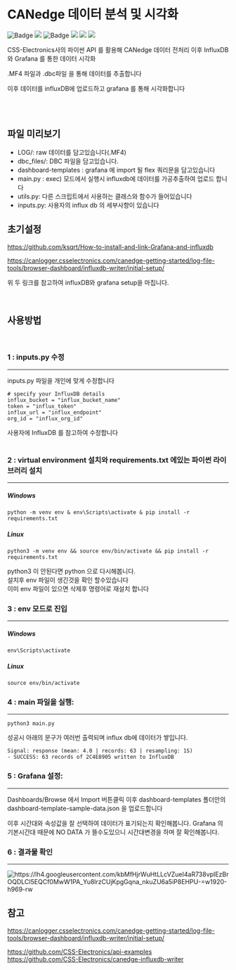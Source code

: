 # CANedge 데이터 분석 및 시각화

<p>
<img src="https://img.shields.io/badge/Python-3776AB?style=flat&logo=Pythont&logoColor=white" alt="Badge">
<img src="https://img.shields.io/badge/version-3.8.10-green.svg">
<img src="https://img.shields.io/badge/Docker-2496ED?style=flat&logo=Docker&logoColor=white" alt="Badge"/>
<img src="https://img.shields.io/badge/version-20.10.17-green.svg">
<img src="https://img.shields.io/badge/InfluxDB-22ADF6?style=flat&logo=InfluxDB&logoColor=white"/>
<img src="https://img.shields.io/badge/Grafana-F46800?style=flat&logo=Grafana&logoColor=white"/>
</p>

CSS-Electronics사의 파이썬 API 를 활용해 CANedge 데이터 전처리
이후 InfluxDB 와 Grafana 를 통한 데이터 시각화

.MF4 파일과 .dbc파일 을 통해 데이터를 추출합니다

이후 데이터를 influxDB에 업로드하고 grafana 를 통해 시각화합니다

<br>

<br>

## 파일 미리보기

- LOG/: raw 데이터를 담고있습니다(.MF4)
- dbc_files/: DBC 파일을 담고있습니다.
- dashboard-templates : grafana 에 import 될 flex 쿼리문을 담고있습니다
- main.py : exec) 모드에서 실행시 influxdb에 데이터를 가공추출하여 업로드 합니다
- utils.py: 다른 스크립트에서 사용하는 클래스와 함수가 들어있습니다
- inputs.py: 사용자의 influx db 의 세부사항이 있습니다

## 초기설정

https://github.com/ksqrt/How-to-install-and-link-Grafana-and-influxdb

https://canlogger.csselectronics.com/canedge-getting-started/log-file-tools/browser-dashboard/influxdb-writer/initial-setup/

위 두 링크를 참고하여 influxDB와 grafana setup을 마칩니다.

<br>

## 사용방법

<br>

### 1 : inputs.py 수정

---

inputs.py 파일을 개인에 맞게 수정합니다
<br>

```
# specify your InfluxDB details
influx_bucket = "influx_bucket_name"
token = "influx_token"
influx_url = "influx_endpoint"
org_id = "influx_org_id"
```

사용자에 InfluxDB 를 참고하여 수정합니다  
<br>

### 2 : virtual environment 설치와 requirements.txt 에있는 파이썬 라이브러리 설치

---

##### Windows

```
python -m venv env & env\Scripts\activate & pip install -r requirements.txt

```

##### Linux

```
python3 -m venv env && source env/bin/activate && pip install -r requirements.txt

```

python3 이 안된다면 python 으로 다시해봅니다.  
설치후 env 파일이 생긴것을 확인 할수있습니다  
이미 env 파일이 있으면 삭제후 명령어로 재설치 합니다

### 3 : env 모드로 진입

---

##### Windows

```
env\Scripts\activate

```

##### Linux

```
source env/bin/activate

```

### 4 : main 파일을 실행:

---

```
python3 main.py

```

성공시 아래의 문구가 여러번 출력되며 influx db에 데이터가 쌓입니다.

```
Signal: response (mean: 4.0 | records: 63 | resampling: 1S)
- SUCCESS: 63 records of 2C4E8905 written to InfluxDB
```

### 5 : Grafana 설정:

---

Dashboards/Browse 에서 Import 버튼클릭 이후 dashboard-templates 폴더안의 dashboard-template-sample-data.json 을 업로드합니다

이후 시간대와 속성값을 잘 선택하여 데이터가 표기되는지 확인해봅니다.
Grafana 의 기본시간대 때문에 NO DATA 가 뜰수도있으니 시간대변경을 하며 잘 확인해봅니다.

### 6 : 결과물 확인
---

![https://lh4.googleusercontent.com/kbMfHjrWuHtLLcVZueI4aR738vpIEzBrOQDLCI5EQCf0MwW1PA_Yu8lrzCUjKpgGqna_nkuZU6a5iP8EHPU-=w1920-h969-rw
](https://lh4.googleusercontent.com/kbMfHjrWuHtLLcVZueI4aR738vpIEzBrOQDLCI5EQCf0MwW1PA_Yu8lrzCUjKpgGqna_nkuZU6a5iP8EHPU-=w1920-h969-rw)

## 참고

https://canlogger.csselectronics.com/canedge-getting-started/log-file-tools/browser-dashboard/influxdb-writer/initial-setup/

https://github.com/CSS-Electronics/api-examples  
https://github.com/CSS-Electronics/canedge-influxdb-writer
